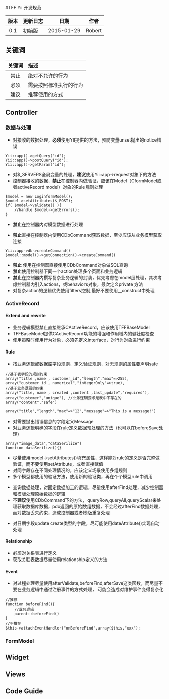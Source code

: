 #TFF Yii 开发规范

| 版本 |   更新日志  |     日期    | 作者   | 
|:---:|:-----------|------------|--------| 
| 0.1 | 初始版      | 2015-01-29 | Robert |           

## 关键词

| 关键词  |    描述                           |    
|:----------:|:----------------------------------|
|  禁止    |   绝对不允许的行为          |
|  必须    |   需要按照标准执行的行为 |
|  建议    |   推荐使用的方式             | 

## Controller

### 数据与处理

- 对接收的数据处理，**必须**使用YII提供的方法，预防变量unset抛出的notice错误

```
Yii::app()->getQuery("id");
Yii::app()->postQuery("id");
Yii::app()->getParam("id");
```

- 对$_SERVERS全局变量的处理，**建议**使用Yii::app->request对象下的方法
- 控制器接收的数据，**禁止**在控制器内做验证，应该在Model（CformModel或者activeRecord model）对象的Rule规则处理

```
$model = new LoginformModel();
$model->setAttributes($_POST);
if( $model->validate() ){
    //handle $model->getErrors();
}
```

-  **禁止**在控制器内对模型数据进行处理


- **禁止**直接在控制器内使用CDbCommand获取数据，至少应该从业务模型获取连接

```
Yii::app->db->createCommand()
$model::model()->getConnection()->createCommand()
```

- **禁止** 使用在控制器直接使用CDbCommand对象做SQL查询
- **禁止**使用控制器下同一个action处理多个页面和业务逻辑
- **禁止**在控制器内撰写复杂业务逻辑的封装，优先考虑在model层处理，其次考虑控制器内引入actions，或behaviors对象，最次定义private 方法
- 对复杂action的逻辑优先使用filters控制,最好不要使用__construct中处理

### ActiveRecord

#### Extend and rewrite


- 业务逻辑模型禁止直接继承CActiveRecord，应该使用TFFBaseModel
-  TFFBaseModel提供CActiveRecord功能的增强和作用域内的健壮度检查
- 使用策略时使用行为对象，必须先定义interface，对行为对象进行约束

#### Rule 

* 按业务逻辑或数据库字段规则，定义验证规则，对无规则的属性要声明safe

```
//基于表字段的规则约束
array("title ,name , customer_id","length","max"=>255),
array("customer_id , numerical","integerOnly"=>true),
//基于业务逻辑的约束
array("title, name , created ,content ,last_update","required"),
array("customer","unique"), //业务逻辑要求是表中不存在的
array("content","safe")
```

```
array("title","length","max"=>"12","message"=>"This is a message!")
```

* 对需要抛出错误信息的字段定义Message
* 对业务逻辑明确的字段在rule定义数据预处理的方法（也可以在beforeSave处理）

```
array("image_data","dataSerilize")
function dataSerilize(){}
```

* 尽量使用model->setAttributes()填充属性，这样能对rule的定义是否完整做验证，而不要使用setAttribute，或者直接赋值
* 对同字段存在不同处理情况的，应该定义场景使用多组规则
* 多个模型都使用的验证方法，使用新的验证类，再在个个模型rule中调用
- 查询数据处理，对固定数据加工的逻辑，尽量使用afterFind处理，减少控制器和模版处理原始数据的逻辑 
- 不**建议**使用CDbCommand下的方法，queryRow,queryAll,queryScalar来处理获取数据库数据，pdo返回的原始数组数据，不会经过afterFind数据处理，而对数据丢失约束，造成控制器或者模版重复处理
* 对日期字段update create类型的字段，尽可能使用dateAttribute()实现自动处理 


#### Relationship

* 必须对关系表进行定义
* 获取关联表数据尽量使用relationship定义的方法

#### Event

- 对过程处理尽量使用afterValidate,beforeFind,afterSave这类函数，而尽量不要在业务逻辑中通过注册事件的方式处理，
可能会造成对维护事件变得复杂化

```
//推荐
function beforeFind(){
    //业务逻辑
    parent::beforeFind()
}
//不推荐
$this->attachEventHandler("onBeforeFind",array($this,"xxx");
```

### FormModel



## Widget





## Views

## Code Guide
